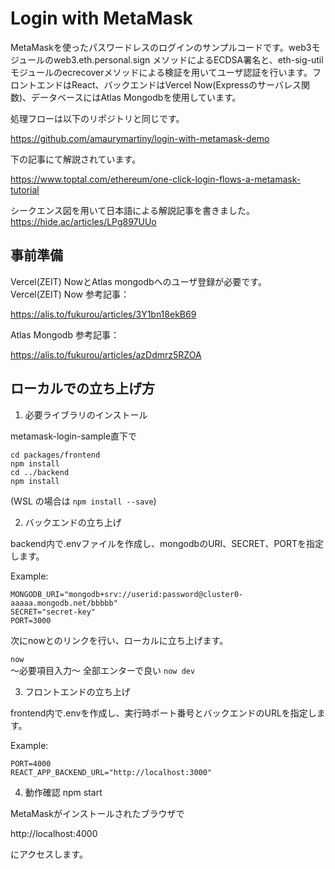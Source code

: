 # Login with MetaMask

MetaMaskを使ったパスワードレスのログインのサンプルコードです。web3モジュールのweb3.eth.personal.sign メソッドによるECDSA署名と、eth-sig-utilモジュールのecrecoverメソッドによる検証を用いてユーザ認証を行います。フロントエンドはReact、バックエンドはVercel Now(Expressのサーバレス関数)、データベースにはAtlas Mongodbを使用しています。

処理フローは以下のリポジトリと同じです。

https://github.com/amaurymartiny/login-with-metamask-demo  

下の記事にて解説されています。

https://www.toptal.com/ethereum/one-click-login-flows-a-metamask-tutorial

シークエンス図を用いて日本語による解説記事を書きました。  
https://hide.ac/articles/LPg897UUo


## 事前準備

Vercel(ZEIT) NowとAtlas mongodbへのユーザ登録が必要です。  
Vercel(ZEIT) Now 参考記事：

https://alis.to/fukurou/articles/3Y1bn18ekB69  

Atlas Mongodb 参考記事：

https://alis.to/fukurou/articles/azDdmrz5RZOA


## ローカルでの立ち上げ方

1. 必要ライブラリのインストール  

metamask-login-sample直下で  

```
cd packages/frontend
npm install
cd ../backend
npm install
```

(WSL の場合は `npm install --save`)

2. バックエンドの立ち上げ

backend内で.envファイルを作成し、mongodbのURI、SECRET、PORTを指定します。  

Example:

```
MONGODB_URI="mongodb+srv://userid:password@cluster0-aaaaa.mongodb.net/bbbbb"
SECRET="secret-key"
PORT=3000
```

次にnowとのリンクを行い、ローカルに立ち上げます。

`now`  
～必要項目入力～
全部エンターで良い
`now dev`

3. フロントエンドの立ち上げ

frontend内で.envを作成し、実行時ポート番号とバックエンドのURLを指定します。

Example:

```
PORT=4000
REACT_APP_BACKEND_URL="http://localhost:3000"
```

4. 動作確認
npm start

MetaMaskがインストールされたブラウザで

http://localhost:4000

にアクセスします。


